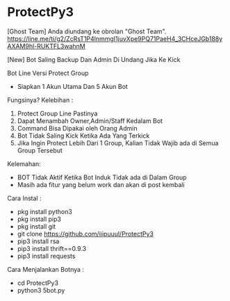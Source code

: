 # ProtectPy3

[Ghost Team] Anda diundang ke obrolan "Ghost Team".
https://line.me/ti/g2/ZcRsT1P4lnmmgI1juvXpe9PQ71PaeH4_3CHceJGb188yAXAM9hl-RUKTFL3wahnM

[New] Bot Saling Backup Dan Admin Di Undang Jika Ke Kick

Bot Line Versi Protect Group
- Siapkan 1 Akun Utama Dan 5 Akun Bot

Fungsinya?
Kelebihan :
1. Protect Group Line Pastinya
2. Dapat Menambah Owner,Admin/Staff Kedalam Bot
3. Command Bisa Dipakai oleh Orang Admin
4. Bot Tidak Saling Kick Ketika Ada Yang Terkick
5. Jika Ingin Protect Lebih Dari 1 Group, Kalian Tidak Wajib ada di Semua Group Tersebut

Kelemahan:
- BOT Tidak Aktif Ketika Bot Induk Tidak ada di Dalam Group
- Masih ada fitur yang belum work dan akan di post kembali

Cara Instal :
- pkg install python3
- pkg install pip3
- pkg install git
- git clone https://github.com/iiipuuul/ProtectPy3
- pip3 install rsa
- pip3 install thrift==0.9.3
- pip3 install requests

Cara Menjalankan Botnya :
- cd ProtectPy3
- python3 5bot.py
